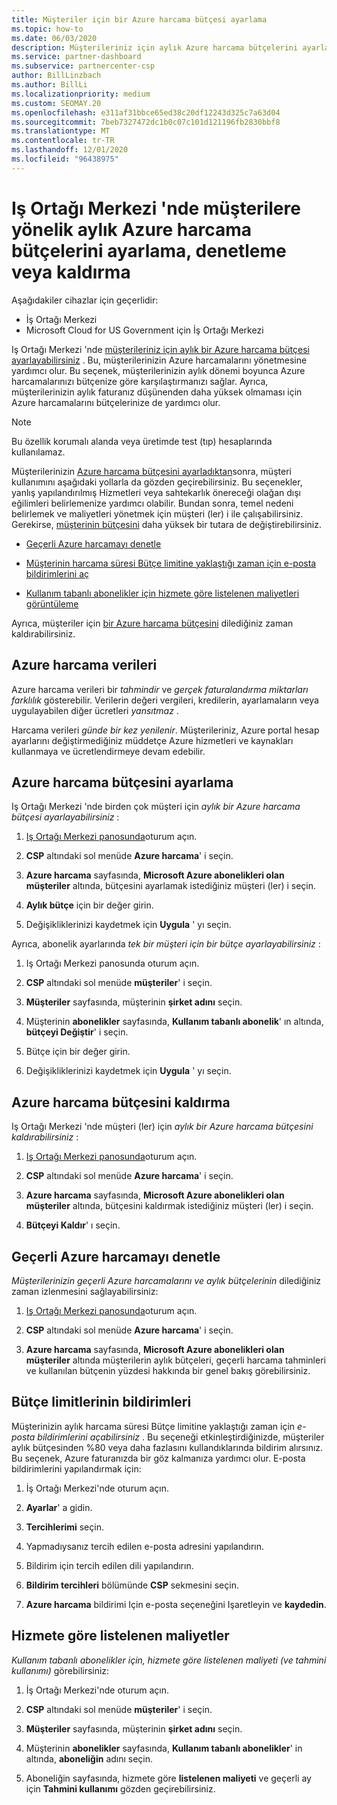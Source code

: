 ```yaml
---
title: Müşteriler için bir Azure harcama bütçesi ayarlama
ms.topic: how-to
ms.date: 06/03/2020
description: Müşterileriniz için aylık Azure harcama bütçelerini ayarlamayı veya kaldırmayı ve ayrıca Azure harcama verilerini görüntülemeyi ve bütçeye ilişkin bildirimleri ayarlamayı öğrenin.
ms.service: partner-dashboard
ms.subservice: partnercenter-csp
author: BillLinzbach
ms.author: BillLi
ms.localizationpriority: medium
ms.custom: SEOMAY.20
ms.openlocfilehash: e311af31bbce65ed38c20df12243d325c7a63d04
ms.sourcegitcommit: 7beb7327472dc1b0c07c101d121196fb2830bbf8
ms.translationtype: MT
ms.contentlocale: tr-TR
ms.lasthandoff: 12/01/2020
ms.locfileid: "96438975"
---
```

# <a name="set-check-or-remove-monthly-azure-spending-budgets-for-customers-in-partner-center"></a>Iş Ortağı Merkezi 'nde müşterilere yönelik aylık Azure harcama bütçelerini ayarlama, denetleme veya kaldırma

Aşağıdakiler cihazlar için geçerlidir:

- İş Ortağı Merkezi
- Microsoft Cloud for US Government için İş Ortağı Merkezi

Iş Ortağı Merkezi 'nde [müşterileriniz için aylık bir Azure harcama bütçesi ayarlayabilirsiniz](#set-azure-spending-budget) . Bu, müşterilerinizin Azure harcamalarını yönetmesine yardımcı olur. Bu seçenek, müşterilerinizin aylık dönemi boyunca Azure harcamalarınızı bütçenize göre karşılaştırmanızı sağlar. Ayrıca, müşterilerinizin aylık faturanız düşünenden daha yüksek olmaması için Azure harcamalarını bütçelerinize de yardımcı olur.

> [!NOTE]  
> Bu özellik korumalı alanda veya üretimde test (tıp) hesaplarında kullanılamaz.

Müşterilerinizin [Azure harcama bütçesini ayarladıktan](#set-azure-spending-budget)sonra, müşteri kullanımını aşağıdaki yollarla da gözden geçirebilirsiniz. Bu seçenekler, yanlış yapılandırılmış Hizmetleri veya sahtekarlık önereceği olağan dışı eğilimleri belirlemenize yardımcı olabilir. Bundan sonra, temel nedeni belirlemek ve maliyetleri yönetmek için müşteri (ler) i ile çalışabilirsiniz. Gerekirse, [müşterinin bütçesini](#set-azure-spending-budget) daha yüksek bir tutara de değiştirebilirsiniz.

- [Geçerli Azure harcamayı denetle](#check-current-azure-spending)

- [Müşterinin harcama süresi Bütçe limitine yaklaştığı zaman için e-posta bildirimlerini aç](#notifications-for-budget-limits)

- [Kullanım tabanlı abonelikler için hizmete göre listelenen maliyetleri görüntüleme](#itemized-costs-by-service)

Ayrıca, müşteriler için [bir Azure harcama bütçesini](#remove-azure-spending-budget) dilediğiniz zaman kaldırabilirsiniz.

## <a name="azure-spending-data"></a>Azure harcama verileri

Azure harcama verileri bir *tahmindir* ve *gerçek faturalandırma miktarları farklılık* gösterebilir. Verilerin değeri vergileri, kredilerin, ayarlamaların veya uygulayabilen diğer ücretleri *yansıtmaz* .

Harcama verileri *günde bir kez yenilenir*. Müşterileriniz, Azure portal hesap ayarlarını değiştirmediğiniz müddetçe Azure hizmetleri ve kaynakları kullanmaya ve ücretlendirmeye devam edebilir.

## <a name="set-azure-spending-budget"></a>Azure harcama bütçesini ayarlama

Iş Ortağı Merkezi 'nde birden çok müşteri için *aylık bir Azure harcama bütçesi ayarlayabilirsiniz* :

1. [Iş Ortağı Merkezi panosunda](https://partner.microsoft.com/dashboard/)oturum açın.

2. **CSP** altındaki sol menüde **Azure harcama**' i seçin.

3. **Azure harcama** sayfasında, **Microsoft Azure abonelikleri olan müşteriler** altında, bütçesini ayarlamak istediğiniz müşteri (ler) i seçin.

4. **Aylık bütçe** için bir değer girin.

5. Değişikliklerinizi kaydetmek için **Uygula** ' yı seçin.

Ayrıca, abonelik ayarlarında *tek bir müşteri için bir bütçe ayarlayabilirsiniz* :

1. Iş Ortağı Merkezi panosunda oturum açın.

2. **CSP** altındaki sol menüde **müşteriler**' i seçin.

3. **Müşteriler** sayfasında, müşterinin **şirket adını** seçin.

4. Müşterinin **abonelikler** sayfasında, **Kullanım tabanlı abonelik**' ın altında, **bütçeyi Değiştir**' i seçin.

5. Bütçe için bir değer girin.

6. Değişikliklerinizi kaydetmek için **Uygula** ' yı seçin.

## <a name="remove-azure-spending-budget"></a>Azure harcama bütçesini kaldırma

Iş Ortağı Merkezi 'nde müşteri (ler) için *aylık bir Azure harcama bütçesini kaldırabilirsiniz* :

1. [Iş Ortağı Merkezi panosunda](https://partner.microsoft.com/dashboard/)oturum açın.

2. **CSP** altındaki sol menüde **Azure harcama**' i seçin.

3. **Azure harcama** sayfasında, **Microsoft Azure abonelikleri olan müşteriler** altında, bütçesini kaldırmak istediğiniz müşteri (ler) i seçin.

4. **Bütçeyi Kaldır**' ı seçin.

## <a name="check-current-azure-spending"></a>Geçerli Azure harcamayı denetle

*Müşterilerinizin geçerli Azure harcamalarını ve aylık bütçelerinin* dilediğiniz zaman izlenmesini sağlayabilirsiniz:

1. [Iş Ortağı Merkezi panosunda](https://partner.microsoft.com/dashboard/)oturum açın.

2. **CSP** altındaki sol menüde **Azure harcama**' i seçin.

3. **Azure harcama** sayfasında, **Microsoft Azure abonelikleri olan müşteriler** altında müşterilerin aylık bütçeleri, geçerli harcama tahminleri ve kullanılan bütçenin yüzdesi hakkında bir genel bakış görebilirsiniz.

## <a name="notifications-for-budget-limits"></a>Bütçe limitlerinin bildirimleri

Müşterinizin aylık harcama süresi Bütçe limitine yaklaştığı zaman için *e-posta bildirimlerini açabilirsiniz* . Bu seçeneği etkinleştirdiğinizde, müşteriler aylık bütçesinden %80 veya daha fazlasını kullandıklarında bildirim alırsınız. Bu seçenek, Azure faturanızda bir göz kalmanıza yardımcı olur. E-posta bildirimlerini yapılandırmak için:

1. İş Ortağı Merkezi'nde oturum açın.

2. **Ayarlar**' a gidin.

3. **Tercihlerimi** seçin.

4. Yapmadıysanız tercih edilen e-posta adresini yapılandırın.

5. Bildirim için tercih edilen dili yapılandırın.

6. **Bildirim tercihleri** bölümünde **CSP** sekmesini seçin.

7. **Azure harcama** bildirimi Için e-posta seçeneğini Işaretleyin ve **kaydedin**.


## <a name="itemized-costs-by-service"></a>Hizmete göre listelenen maliyetler

*Kullanım tabanlı abonelikler için, hizmete göre listelenen maliyeti (ve tahmini kullanımı)* görebilirsiniz:

1. İş Ortağı Merkezi'nde oturum açın.

2. **CSP** altındaki sol menüde **müşteriler**' i seçin.

3. **Müşteriler** sayfasında, müşterinin **şirket adını** seçin.

4. Müşterinin **abonelikler** sayfasında, **Kullanım tabanlı abonelikler**' in altında, **aboneliğin** adını seçin.

5. Aboneliğin sayfasında, hizmete göre **listelenen maliyeti** ve geçerli ay için **Tahmini kullanımı** gözden geçirebilirsiniz.
